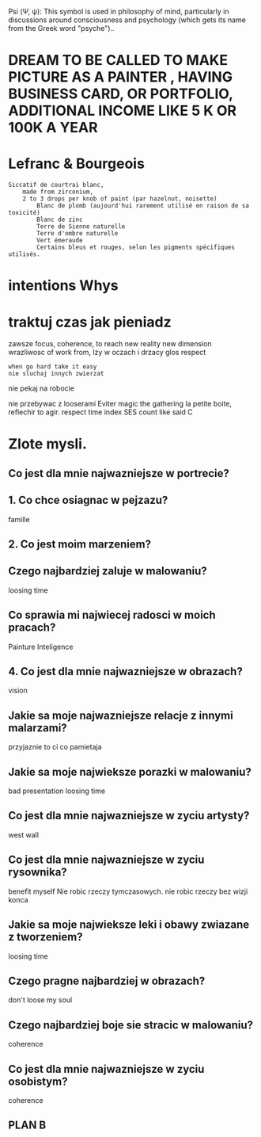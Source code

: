 Psi (Ψ, ψ): This symbol is used in philosophy of mind, particularly in discussions around consciousness and psychology (which gets its name from the Greek word "psyche")..


#   DREAM TO BE CALLED TO MAKE PICTURE AS A PAINTER , HAVING BUSINESS CARD, OR PORTFOLIO, ADDITIONAL INCOME LIKE 5 K OR 100K A YEAR 

# Lefranc & Bourgeois
    Siccatif de courtrai blanc, 
        made from zirconium, 
        2 to 3 drops per knob of paint (par hazelnut, noisette)
            Blanc de plomb (aujourd'hui rarement utilisé en raison de sa toxicité)
            Blanc de zinc
            Terre de Sienne naturelle
            Terre d'ombre naturelle
            Vert émeraude
            Certains bleus et rouges, selon les pigments spécifiques utilisés.

# intentions Whys


# traktuj czas jak pieniadz


zawsze focus, coherence, to reach new reality new dimension    
    wrazliwosc of work from,     lzy w oczach i drzacy glos
    respect
    
    when go hard take it easy
    nie sluchaj innych zwierzat 
    
nie pekaj na robocie

nie przebywac z looserami
Eviter magic the gathering 
la petite boite, reflechir to agir. 
respect time
    index
        SES 
        count like said C




# Zlote mysli.

## Co jest dla mnie najwazniejsze w portrecie?

## 1. Co chce osiagnac w pejzazu?
famille

## 2. Co jest moim marzeniem?

## Czego najbardziej zaluje w malowaniu?
loosing time

## Co sprawia mi najwiecej radosci w moich pracach?
Painture
Inteligence


## 4. Co jest dla mnie najwazniejsze w obrazach?
vision

## Jakie sa moje najwazniejsze relacje z innymi malarzami?
przyjaznie to ci co pamietaja 

## Jakie sa moje najwieksze porazki w malowaniu?
bad presentation
loosing time

## Co jest dla mnie najwazniejsze w zyciu artysty?
west wall

## Co jest dla mnie najwazniejsze w zyciu rysownika?
benefit myself
Nie robic rzeczy tymczasowych. 
nie robic rzeczy bez wizji konca

## Jakie sa moje najwieksze leki i obawy zwiazane z tworzeniem?
loosing time

## Czego pragne najbardziej w obrazach?
don't loose my soul

## Czego najbardziej boje sie stracic w malowaniu?
coherence

## Co jest dla mnie najwazniejsze w zyciu osobistym?
coherence

## PLAN B



